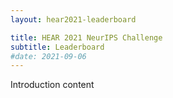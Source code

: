 ```yaml
---
layout: hear2021-leaderboard

title: HEAR 2021 NeurIPS Challenge
subtitle: Leaderboard
#date: 2021-09-06
---
```


Introduction content
